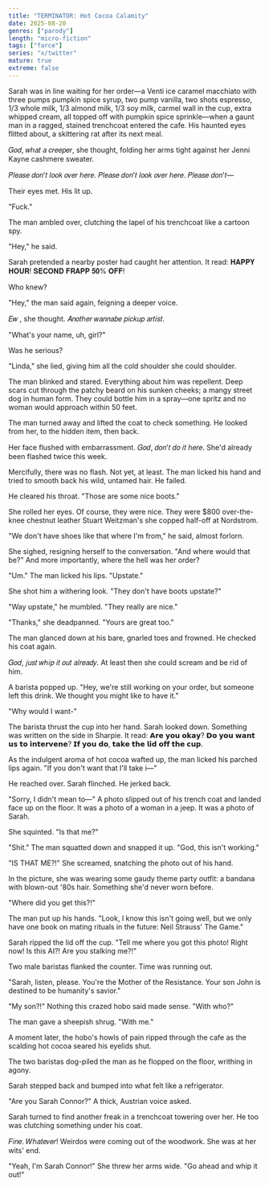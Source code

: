 ```yaml
---
title: "TERMINATOR: Hot Cocoa Calamity"
date: 2025-08-20
genres: ["parody"]
length: "micro-fiction"
tags: ["farce"]
series: "x/twitter"
mature: true
extreme: false
---
```

Sarah was in line waiting for her order—a Venti ice caramel macchiato with three pumps pumpkin spice syrup, two pump vanilla, two shots espresso, 1/3 whole milk, 1/3 almond milk, 1/3 soy milk, carmel wall in the cup, extra whipped cream, all topped off with pumpkin spice sprinkle—when a gaunt man in a ragged, stained trenchcoat entered the cafe. His haunted eyes flitted about, a skittering rat after its next meal.

𝐺𝑜𝑑, 𝑤ℎ𝑎𝑡 𝑎 𝑐𝑟𝑒𝑒𝑝𝑒𝑟, she thought, folding her arms tight against her Jenni Kayne cashmere sweater.

𝑃𝑙𝑒𝑎𝑠𝑒 𝑑𝑜𝑛'𝑡 𝑙𝑜𝑜𝑘 𝑜𝑣𝑒𝑟 ℎ𝑒𝑟𝑒. 
𝑃𝑙𝑒𝑎𝑠𝑒 𝑑𝑜𝑛'𝑡 𝑙𝑜𝑜𝑘 𝑜𝑣𝑒𝑟 ℎ𝑒𝑟𝑒. 
𝑃𝑙𝑒𝑎𝑠𝑒 𝑑𝑜𝑛'𝑡—

Their eyes met. His lit up.

"Fuck."

The man ambled over, clutching the lapel of his trenchcoat like a cartoon spy.

"Hey," he said.

Sarah pretended a nearby poster had caught her attention. It read: 
𝐇𝐀𝐏𝐏𝐘 𝐇𝐎𝐔𝐑! 
𝐒𝐄𝐂𝐎𝐍𝐃 𝐅𝐑𝐀𝐏𝐏 𝟓𝟎% 𝐎𝐅𝐅!

Who knew?

"Hey," the man said again, feigning a deeper voice.

𝐸𝑤 , she thought. 𝐴𝑛𝑜𝑡ℎ𝑒𝑟 𝑤𝑎𝑛𝑛𝑎𝑏𝑒 𝑝𝑖𝑐𝑘𝑢𝑝 𝑎𝑟𝑡𝑖𝑠𝑡.

"What's your name, uh, girl?"

Was he serious?

"Linda," she lied, giving him all the cold shoulder she could shoulder.

The man blinked and stared. Everything about him was repellent. Deep scars cut through the patchy beard on his sunken cheeks; a mangy street dog in human form. They could bottle him in a spray—one spritz and no woman would approach within 50 feet.

The man turned away and lifted the coat to check something. He looked from her, to the hidden item, then back.

Her face flushed with embarrassment. 𝐺𝑜𝑑, 𝑑𝑜𝑛'𝑡 𝑑𝑜 𝑖𝑡 ℎ𝑒𝑟𝑒. She'd already been flashed twice this week.

Mercifully, there was no flash. Not yet, at least. The man licked his hand and tried to smooth back his wild, untamed hair. He failed.

He cleared his throat. "Those are some nice boots."

She rolled her eyes. Of course, they were nice. They were $800 over-the-knee chestnut leather Stuart Weitzman's she copped half-off at Nordstrom.

"We don't have shoes like that where I'm from," he said, almost forlorn.

She sighed, resigning herself to the conversation. "And where would that be?" And more importantly, where the hell was her order?

"Um." The man licked his lips. "Upstate."

She shot him a withering look. "They don't have boots upstate?"

"Way upstate," he mumbled. "They really are nice."

"Thanks," she deadpanned. "Yours are great too."

The man glanced down at his bare, gnarled toes and frowned. He checked his coat again.

𝐺𝑜𝑑, 𝑗𝑢𝑠𝑡 𝑤ℎ𝑖𝑝 𝑖𝑡 𝑜𝑢𝑡 𝑎𝑙𝑟𝑒𝑎𝑑𝑦. At least then she could scream and be rid of him.

A barista popped up. "Hey, we're still working on your order, but someone left this drink. We thought you might like to have it."

"Why would I want-"

The barista thrust the cup into her hand. Sarah looked down. Something was written on the side in Sharpie. It read: 
𝗔𝗿𝗲 𝘆𝗼𝘂 𝗼𝗸𝗮𝘆? 𝗗𝗼 𝘆𝗼𝘂 𝘄𝗮𝗻𝘁 𝘂𝘀 𝘁𝗼 𝗶𝗻𝘁𝗲𝗿𝘃𝗲𝗻𝗲? 𝗜𝗳 𝘆𝗼𝘂 𝗱𝗼, 𝘁𝗮𝗸𝗲 𝘁𝗵𝗲 𝗹𝗶𝗱 𝗼𝗳𝗳 𝘁𝗵𝗲 𝗰𝘂𝗽.

As the indulgent aroma of hot cocoa wafted up, the man licked his parched lips again. "If you don't want that I'll take i—"

He reached over.
Sarah flinched. 
He jerked back.

"Sorry, I didn't mean to—"
A photo slipped out of his trench coat and landed face up on the floor. It was a photo of a woman in a jeep. It was a photo of Sarah.

She squinted. "Is that me?"

"Shit." The man squatted down and snapped it up. "God, this isn't working."

"IS THAT ME?!" She screamed, snatching the photo out of his hand. 

In the picture, she was wearing some gaudy theme party outfit: a bandana with blown-out '80s hair. Something she'd never worn before.

"Where did you get this?!"

The man put up his hands. "Look, I know this isn't going well, but we only have one book on mating rituals in the future: Neil Strauss' The Game."

Sarah ripped the lid off the cup. "Tell me where you got this photo! Right now! Is this AI?! Are you stalking me?!"

Two male baristas flanked the counter. Time was running out. 

"Sarah, listen, please. You're the Mother of the Resistance. Your son John is destined to be humanity's savior."

"My son?!" Nothing this crazed hobo said made sense. "With who?"

The man gave a sheepish shrug. "With me."

A moment later, the hobo's howls of pain ripped through the cafe as the scalding hot cocoa seared his eyelids shut.

The two baristas dog-piled the man as he flopped on the floor, writhing in agony.

Sarah stepped back and bumped into what felt like a refrigerator.

"Are you Sarah Connor?" A thick, Austrian voice asked.

Sarah turned to find another freak in a trenchcoat towering over her. He too was clutching something under his coat.

𝐹𝑖𝑛𝑒. 𝑊ℎ𝑎𝑡𝑒𝑣𝑒𝑟! Weirdos were coming out of the woodwork. She was at her wits' end.

"Yeah, I'm Sarah Connor!" She threw her arms wide. "Go ahead and whip it out!"
